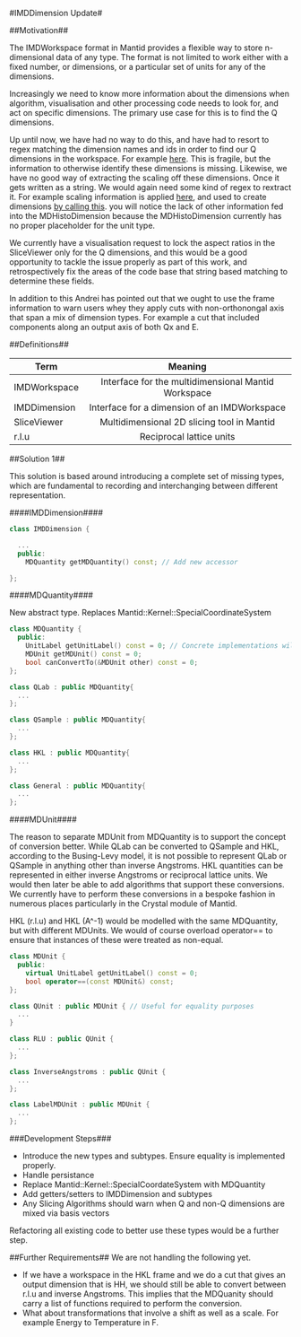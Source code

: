 #IMDDimension Update#

##Motivation##

The IMDWorkspace format in Mantid provides a flexible way to store n-dimensional data of any type. The format is not limited to work either with a fixed number, or dimensions, or a particular set of units for any of the dimensions.

Increasingly we need to know more information about the dimensions when algorithm, visualisation and other processing code needs to look for, and act on specific dimensions. The primary use case for this is to find the Q dimensions.

Up until now, we have had no way to do this, and have had to resort to regex matching the dimension names and ids in order to find our Q dimensions in the workspace. For example [here](https://github.com/mantidproject/mantid/blob/master/Code/Mantid/Framework/API/src/PeakTransformHKL.cpp#L9:L18). This is fragile, but the information to otherwise identify these dimensions is missing. Likewise, we have no good way of extracting the scaling off these dimensions. Once it gets written as a string. We would again need some kind of regex to rextract it. For example scaling information is applied [here](https://github.com/mantidproject/mantid/blob/master/Code/Mantid/Framework/MDAlgorithms/src/MDWSTransform.cpp#L357:L390), and used to create dimensions [by calling this](https://github.com/mantidproject/mantid/blob/master/Code/Mantid/Framework/MDAlgorithms/src/MDEventWSWrapper.cpp#L25:L46). you will notice the lack of other information fed into the MDHistoDimension because the MDHistoDimension currently has no proper placeholder for the unit type.

We currently have a visualisation request to lock the aspect ratios in the SliceViewer only for the Q dimensions, and this would be a good opportunity to tackle the issue properly as part of this work, and retrospectively fix the areas of the code base that string based matching to determine these fields.

In addition to this Andrei has pointed out that we ought to use the frame information to warn users whey they apply cuts with non-orthonongal axis that span a mix of dimension types. For example a cut that included components along an output axis of both Qx and E.

##Definitions##

| Term        | Meaning          |
| ------------- |:-------------:|
| IMDWorkspace      | Interface for the multidimensional Mantid Workspace |
| IMDDimension      | Interface for a dimension of an IMDWorkspace |
| SliceViewer      | Multidimensional 2D slicing tool in Mantid |
| r.l.u       | Reciprocal lattice units |

##Solution 1##

This solution is based around introducing a complete set of missing types, which are fundamental to recording and interchanging between different representation.


####IMDDimension####

```cpp
class IMDDimension {

  ...
  public:
    MDQuantity getMDQuantity() const; // Add new accessor

};

```

####MDQuantity####

New abstract type. Replaces Mantid::Kernel::SpecialCoordinateSystem
```cpp
class MDQuantity {
  public:
    UnitLabel getUnitLabel() const = 0; // Concrete implementations will forward
    MDUnit getMDUnit() const = 0;
    bool canConvertTo(&MDUnit other) const = 0;
};

class QLab : public MDQuantity{
  ...
};

class QSample : public MDQuantity{
  ...
};

class HKL : public MDQuantity{
  ...
};

class General : public MDQuantity{
  ...
};


```

####MDUnit####

The reason to separate MDUnit from MDQuantity is to support the concept of conversion better. While QLab can be converted to QSample and HKL, according to the Busing-Levy model, it is not possible to represent QLab or QSample in anything other than inverse Angstroms. HKL quantities can be represented in either inverse Angstroms or reciprocal lattice units. We would then later be able to add algorithms that support these conversions. We currently have to perform these conversions in a bespoke fashion in numerous places particularly in the Crystal module of Mantid.

HKL (r.l.u) and HKL (A^-1) would be modelled with the same MDQuantity, but with different MDUnits. We would of course overload operator== to ensure that instances of these were treated as non-equal.

```cpp
class MDUnit {
  public:
    virtual UnitLabel getUnitLabel() const = 0;
    bool operator==(const MDUnit&) const;
};

class QUnit : public MDUnit { // Useful for equality purposes
  ...
}

class RLU : public QUnit {
  ...
};

class InverseAngstroms : public QUnit {
  ...
};

class LabelMDUnit : public MDUnit {
  ...
};
```

###Development Steps###
* Introduce the new types and subtypes. Ensure equality is implemented properly.
* Handle persistance 
* Replace Mantid::Kernel::SpecialCoordateSystem with MDQuantity
* Add getters/setters to IMDDimension and subtypes
* Any Slicing Algorithms should warn when Q and non-Q dimensions are mixed via basis vectors

Refactoring all existing code to better use these types would be a further step.

##Further Requirements##
We are not handling the following yet.

* If we have a workspace in the HKL frame and we do a cut that gives an output dimension that is HH, we should still be able to convert between r.l.u and inverse Angstroms. This implies that the MDQuanity should carry a list of functions required to perform the conversion.
* What about transformations that involve a shift as well as a scale. For example Energy to Temperature in F.




